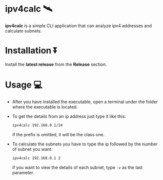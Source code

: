 # ipv4calc 🛰️

**ipv4calc** is a simple CLI application that can analyze ipv4 addresses and calculate subnets.

# Installation ⏬

Install the **latest release** from the **Release** section.

# Usage 💻

- After you have installed the executable, open a terminal under the folder where the executable is located.
- To get the details from an ip address just type it like this:
  
  ```bash
  ipv4calc 192.168.0.1/24
  ```
  if the prefix is omitted, it will be the class one.
- To calculate the subnets you have to type the ip followed by the number of subnet you want:

  ```bash
  ipv4calc 192.168.0.1 2
  ```
  if you want to view the details of each subnet, type `-v` as the last parameter.
  
